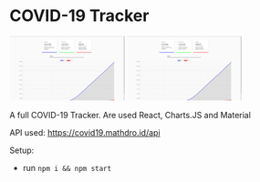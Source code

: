 # COVID-19 Tracker

<p>
  <img src="screenshot/p1.png" alt="screenshot1" width="40%"/>
  <img src="screenshot/p1.png" alt="screenshot2" width="40%"/>
<p/>

A full COVID-19 Tracker. Are used React, Charts.JS and Material 

API used: https://covid19.mathdro.id/api

Setup:
- run ```npm i && npm start```
